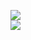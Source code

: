[![](https://img.shields.io/badge/Made%20With-Github%20Spray-lightgrey.svg?style=for-the-badge&logo=github)](https://github.com/Annihil/github-spray#22836)  
[![](https://i.imgur.com/2DrTn0Z.gif)](https://github.com/Annihil/github-spray)